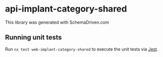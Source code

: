 
# api-implant-category-shared

This library was generated with SchemaDriven.com

## Running unit tests

Run `nx test web-implant-category-shared` to execute the unit tests via [Jest](https://jestjs.io).

